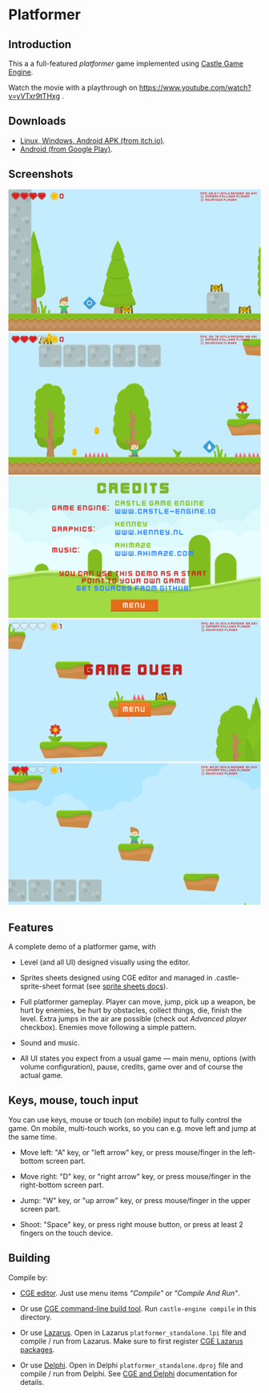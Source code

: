 # Platformer

## Introduction

This a a full-featured _platformer_ game implemented using [Castle Game Engine](https://castle-engine.io/).

Watch the movie with a playthrough on https://www.youtube.com/watch?v=yVTxr9tTHxg .

## Downloads

- [Linux, Windows, Android APK (from itch.io)](https://castle-engine.itch.io/platformer).
- [Android (from Google Play)](https://play.google.com/store/apps/details?id=io.castleengine.platformer).

## Screenshots

![Screenshot 1](store/google-play/screen1.png)
![Screenshot 2](store/google-play/screen2.png)
![Screenshot 3](store/google-play/screen3.png)
![Screenshot 4](store/google-play/screen4.png)
![Screenshot 5](store/google-play/screen5.png)

## Features

A complete demo of a platformer game, with

- Level (and all UI) designed visually using the editor.

- Sprites sheets designed using CGE editor and managed in .castle-sprite-sheet format (see [sprite sheets docs](https://castle-engine.io/sprite_sheets)).

- Full platformer gameplay. Player can move, jump, pick up a weapon, be hurt by enemies, be hurt by obstacles, collect things, die, finish the level. Extra jumps in the air are possible (check out _Advanced player_ checkbox). Enemies move following a simple pattern.

- Sound and music.

- All UI states you expect from a usual game — main menu, options (with volume configuration), pause, credits, game over and of course the actual game.

## Keys, mouse, touch input

You can use keys, mouse or touch (on mobile) input to fully control the game. On mobile, multi-touch works, so you can e.g. move left and jump at the same time.

- Move left: "A" key, or "left arrow" key, or press mouse/finger in the left-bottom screen part.

- Move right: "D" key, or "right arrow" key, or press mouse/finger in the right-bottom screen part.

- Jump: "W" key, or "up arrow" key, or press mouse/finger in the upper screen part.

- Shoot: "Space" key, or press right mouse button, or press at least 2 fingers on the touch device.

## Building

Compile by:

- [CGE editor](https://castle-engine.io/editor). Just use menu items _"Compile"_ or _"Compile And Run"_.

- Or use [CGE command-line build tool](https://castle-engine.io/build_tool). Run `castle-engine compile` in this directory.

- Or use [Lazarus](https://www.lazarus-ide.org/). Open in Lazarus `platformer_standalone.lpi` file and compile / run from Lazarus. Make sure to first register [CGE Lazarus packages](https://castle-engine.io/lazarus).

- Or use [Delphi](https://www.embarcadero.com/products/Delphi). Open in Delphi `platformer_standalone.dproj` file and compile / run from Delphi. See [CGE and Delphi](https://castle-engine.io/delphi) documentation for details.
